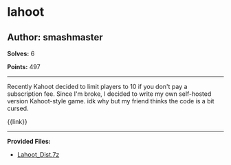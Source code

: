 # lahoot

## Author: smashmaster

**Solves:** 6

**Points:** 497

---

Recently Kahoot decided to limit players to 10 if you don't pay a subscription fee. Since I'm broke, I decided to write my own self-hosted version Kahoot-style game. idk why but my friend thinks the code is a bit cursed.

{{link}}

---

**Provided Files:**

- [Lahoot_Dist.7z](./Lahoot_Dist.7z)
